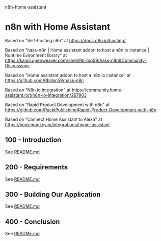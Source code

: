 n8n-home-assistant
# n8n with Home Assistant

Based on "Self-hosting n8n" at https://docs.n8n.io/hosting/

Based on "hass-n8n | Home assistant addon to host a n8n.io instance | Runtime Evironment library" at https://kandi.openweaver.com/shell/Rbillon59/hass-n8n#Community-Discussions

Based on "Home assistant addon to host a n8n.io instance" at https://github.com/Rbillon59/hass-n8n

Based on "N8n.io integration" at https://community.home-assistant.io/t/n8n-io-integration/297903

Based on "Rapid Product Development with n8n" at https://github.com/PacktPublishing/Rapid-Product-Development-with-n8n

Based on "Connect Home Assistant to Alexa" at https://voicemonkey.io/integrations/home-assistant

## 100 - Introduction

See [README.md](./100/README.md)

## 200 - Requirements

See [README.md](./200/README.md)

## 300 - Building Our Application

See [README.md](./300/README.md)

## 400 - Conclusion

See [README.md](./400/README.md)
